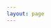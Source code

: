 ```yaml
---
layout: page
---
```


<script lang="ts" setup>
import navigation from '../../.vitepress/views/navigation.vue';
</script>

<navigation 
    uid="48a68f91-784c-4f66-a572-e9c6e1df5d56"
    :superlink="[
        {
          uuid:'8df791df-601b-4605-8398-1224f0b241a3',
          title: 'Ant Design Vue',
          icon: 'https://gw.alipayobjects.com/zos/rmsportal/rlpTLlbMzTNYuZGGCVYM.png',
          href: 'https://vue.ant.design/docs/vue/introduce-cn/',
          description: '这里是 Ant Design 的 Vue 实现，开发和服务于企业级后台产品。',
        },
        {
          uuid:'19e87db8-6b53-4138-9924-84341c53a673',
          title: 'Ant Design of React',
          icon: '/images/antd-react.svg',
          href: 'https://ant.design/docs/react/introduce-cn',
          description: '基于 Ant Design 设计体系的 React UI 组件库，主要用于研发企业级中后台产品。',
        },
        {
          uuid:'b8048042-ac63-421a-8873-db245700c6d9',
          title: 'Element',
          icon: 'https://element.eleme.cn/favicon.ico',
          href: 'https://element.eleme.cn/',
          description: 'Element，一套为开发者、设计师和产品经理准备的基于 Vue 2.0 的桌面端组件库',
        },
        {
          uuid:'4432cc4b-b0fc-449b-b38b-2ef30f5fc152',
          title: 'Vant-UI',
          icon: 'https://img01.yzcdn.cn/vant/logo.png',
          href: 'https://vant-contrib.gitee.io/vant/#/zh-CN/',
          description: '有赞前端团队开源的移动端组件库',
        },
        {
          uuid:'95d4d699-8298-46bf-af63-fa39c8df6c29',
          title: 'View-UI',
          icon: 'https://file.iviewui.com/file/iview-design-favicon.ico',
          href: 'http://v1.iviewui.com/',
          description: '一套基于 Vue.js 的高质量 UI 组件库',
        },
        {
          uuid:'42480bb0-c3ae-43ae-b13e-1effdacc6959',
          title: 'NutUI',
          icon: '/images/NutUI.png',
          href: 'https://nutui.jd.com/#/index',
          description: '一套京东风格的轻量级移动端Vue组件库',
        },
        {
          uuid:'580f5f0a-6114-474a-b135-103f8f41b89f',
          title: 'vxetable',
          icon: 'https://vxetable.cn/logo.png',
          href: 'https://vxetable.cn/#/',
          description: 'vxe-table vue 表格解决方案',
        },
        {
          uuid:'580f5f0a-6114-474a-b135-103f8f41b89f',
          title: 'NutUI-Bingo',
          icon: 'https://img14.360buyimg.com/imagetools/jfs/t1/167902/2/8762/791358/603742d7E9b4275e3/e09d8f9a8bf4c0ef.png',
          href: 'https://nutui.jd.com/bingo/#/',
          description: '基于 NutUI 的抽奖组件库，助力营销活动和小游戏场景。',
        },
    ]"
/>

<style>
.VPPage {
  padding: 0 20px;
}
</style>